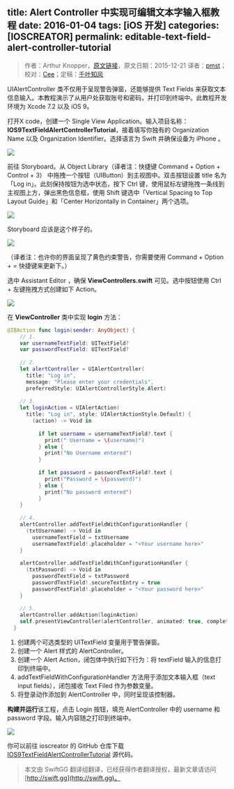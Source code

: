 title: Alert Controller 中实现可编辑文本字输入框教程
date: 2016-01-04
tags: [iOS 开发]
categories: [IOSCREATOR]
permalink: editable-text-field-alert-controller-tutorial
---
> 作者：Arthur Knopper，[原文链接](http://www.ioscreator.com/tutorials/editable-text-field-alert-controller-tutorial)，原文日期：2015-12-21
> 译者：[pmst](http://www.jianshu.com/users/596f2ba91ce9/latest_articles)；校对：[Cee](https://github.com/Cee)；定稿：[千叶知风](http://weibo.com/xiaoxxiao)
  








<!--此处开始正文-->

UIAlertController 类不仅用于呈现警告弹窗，还能够提供 Text Fields 来获取文本信息输入。本教程演示了从用户处获取账号和密码，并打印到终端中。此教程开发环境为 Xcode 7.2 以及 iOS 9。

打开X code，创建一个 Single View Application。输入项目名称：**IOS9TextFieldAlertControllerTutorial**，接着填写你独有的 Organization Name 以及 Organization Identifier。选择语言为 Swift 并确保设备为 iPhone 。

<!--more-->

![](/img/articles/editable-text-field-alert-controller-tutorial/format=1500w1451868017.9978042)

前往 Storyboard。从 Object Library（译者注：快捷键 Command + Option + Control + 3） 中拖拽一个按钮（UIButton）到主视图中。双击按钮设置 title 名为 「Log in」。此刻保持按钮为选中状态，按下 Ctrl 键，使用鼠标左键拖拽一条线到主视图上方，弹出黑色信息框，使用 Shift 键选中「Vertical Spacing to Top Layout Guide」和「Center Horizontally in Container」两个选项。

![](/img/articles/editable-text-field-alert-controller-tutorial/1451868018.5434368)

Storyboard 应该是这个样子的。

![](/img/articles/editable-text-field-alert-controller-tutorial/format=1500w1451868018.9260972)

（译者注：也许你的界面呈现了黄色约束警告，你需要使用 Command + Option + = 快捷键来更新下。）

选中 Assistant Editor ，确保 **ViewControllers.swift** 可见。选中按钮使用 Ctrl + 左键拖拽方式创建如下 Action。

![](/img/articles/editable-text-field-alert-controller-tutorial/format=750w1451868019.366837)

在 **ViewController** 类中实现 **login** 方法：

```swift
@IBAction func login(sender: AnyObject) {
    // 1.
    var usernameTextField: UITextField?
    var passwordTextField: UITextField?
    
    // 2.  
    let alertController = UIAlertController(
      title: "Log in",
      message: "Please enter your credentials",
      preferredStyle: UIAlertControllerStyle.Alert)
    
    // 3.  
    let loginAction = UIAlertAction(
      title: "Log in", style: UIAlertActionStyle.Default) {
        (action) -> Void in
        
          if let username = usernameTextField?.text {
            print(" Username = \(username)")
          } else {
            print("No Username entered")
          }
        
          if let password = passwordTextField?.text {
            print("Password = \(password)")
          } else {
            print("No password entered")
          }
    }
    
    // 4.
    alertController.addTextFieldWithConfigurationHandler {
      (txtUsername) -> Void in
        usernameTextField = txtUsername
        usernameTextField!.placeholder = "<Your username here>"
    }
    
    alertController.addTextFieldWithConfigurationHandler {
      (txtPassword) -> Void in
        passwordTextField = txtPassword
        passwordTextField!.secureTextEntry = true
        passwordTextField!.placeholder = "<Your password here>"
    }
    
    // 5.
    alertController.addAction(loginAction)
    self.presentViewController(alertController, animated: true, completion: nil)
  }
```

  1. 创建两个可选类型的 UITextField 变量用于警告弹窗。
  2. 创建一个 Alert 样式的 AlertController。
  3. 创建一个 Alert Action，闭包体中执行如下行为：将 textField 输入的信息打印到终端中。
  4. addTextFieldWithConfigurationHandler 方法用于添加文本输入框（text input fields），闭包接收 Text Filed 作为参数变量。
  5. 将登录动作添加到 AlertController 中，同时呈现该控制器。

**构建并运行**该工程，点击 Login 按钮，填充 AlertController 中的 username 和 password 字段。输入内容随之打印到终端中。

![](/img/articles/editable-text-field-alert-controller-tutorial/format=1500w1451868019.8416817)

你可以前往 ioscreator 的 GitHub 仓库下载 [IOS9TextFieldAlertControllerTutorial](https://github.com/ioscreator/ioscreator) 源代码。
> 本文由 SwiftGG 翻译组翻译，已经获得作者翻译授权，最新文章请访问 [http://swift.gg](http://swift.gg)。
